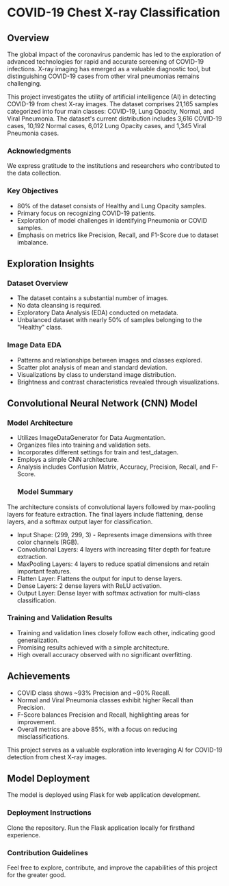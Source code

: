 # COVID-19 Chest X-ray Classification

## Overview

The global impact of the coronavirus pandemic has led to the exploration of advanced technologies for rapid and accurate screening of COVID-19 infections. X-ray imaging has emerged as a valuable diagnostic tool, but distinguishing COVID-19 cases from other viral pneumonias remains challenging.

This project investigates the utility of artificial intelligence (AI) in detecting COVID-19 from chest X-ray images. The dataset comprises 21,165 samples categorized into four main classes: COVID-19, Lung Opacity, Normal, and Viral Pneumonia. The dataset's current distribution includes 3,616 COVID-19 cases, 10,192 Normal cases, 6,012 Lung Opacity cases, and 1,345 Viral Pneumonia cases.

### Acknowledgments

We express gratitude to the institutions and researchers who contributed to the data collection.

### Key Objectives

- 80% of the dataset consists of Healthy and Lung Opacity samples.
- Primary focus on recognizing COVID-19 patients.
- Exploration of model challenges in identifying Pneumonia or COVID samples.
- Emphasis on metrics like Precision, Recall, and F1-Score due to dataset imbalance.

## Exploration Insights

### Dataset Overview

- The dataset contains a substantial number of images.
- No data cleansing is required.
- Exploratory Data Analysis (EDA) conducted on metadata.
- Unbalanced dataset with nearly 50% of samples belonging to the "Healthy" class.

### Image Data EDA

- Patterns and relationships between images and classes explored.
- Scatter plot analysis of mean and standard deviation.
- Visualizations by class to understand image distribution.
- Brightness and contrast characteristics revealed through visualizations.

## Convolutional Neural Network (CNN) Model

### Model Architecture

- Utilizes ImageDataGenerator for Data Augmentation.
- Organizes files into training and validation sets.
- Incorporates different settings for train and test_datagen.
- Employs a simple CNN architecture.
- Analysis includes Confusion Matrix, Accuracy, Precision, Recall, and F-Score.
  ### Model Summary
The architecture consists of convolutional layers followed by max-pooling layers for feature extraction. The final layers include flattening, dense layers, and a softmax output layer for classification.
- Input Shape: (299, 299, 3) - Represents image dimensions with three color channels (RGB).
- Convolutional Layers: 4 layers with increasing filter depth for feature extraction.
- MaxPooling Layers: 4 layers to reduce spatial dimensions and retain important features.
- Flatten Layer: Flattens the output for input to dense layers.
- Dense Layers: 2 dense layers with ReLU activation.
- Output Layer: Dense layer with softmax activation for multi-class classification.
### Training and Validation Results

- Training and validation lines closely follow each other, indicating good generalization.
- Promising results achieved with a simple architecture.
- High overall accuracy observed with no significant overfitting.

## Achievements

- COVID class shows ~93% Precision and ~90% Recall.
- Normal and Viral Pneumonia classes exhibit higher Recall than Precision.
- F-Score balances Precision and Recall, highlighting areas for improvement.
- Overall metrics are above 85%, with a focus on reducing misclassifications.

This project serves as a valuable exploration into leveraging AI for COVID-19 detection from chest X-ray images.



## Model Deployment
The model is deployed using Flask for web application development.

### Deployment Instructions
Clone the repository.
Run the Flask application locally for firsthand experience.

### Contribution Guidelines

Feel free to explore, contribute, and improve the capabilities of this project for the greater good.
